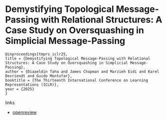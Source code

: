 # Demystifying Topological Message-Passing with Relational Structures: A Case Study on Oversquashing in Simplicial Message-Passing

```
@inproceedings{tmprs_iclr25,
title = {Demystifying Topological Message-Passing with Relational Structures: A Case Study on Oversquashing in Simplicial Message-Passing},
author = {Diaaeldin Taha and James Chapman and Marzieh Eidi and Karel Devriendt and Guido Montufar},
booktitle = {The Thirteenth International Conference on Learning Representations (ICLR)},
year = {2025}
}
```

links
- [openreview](https://openreview.net/forum?id=QC2qE1tcmd)
